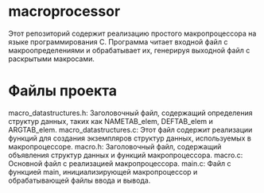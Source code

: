 ﻿# macroprocessor
Этот репозиторий содержит реализацию простого макропроцессора на языке программирования C. Программа читает входной файл с макроопределениями и обрабатывает их, генерируя выходной файл с раскрытыми макросами.
# Файлы проекта
macro_datastructures.h: Заголовочный файл, содержащий определения структур данных, таких как NAMETAB_elem, DEFTAB_elem и ARGTAB_elem.
macro_datastructures.c: Этот файл содержит реализации функций для создания экземпляров структур данных, используемых в макропроцессоре.
macro.h: Заголовочный файл, содержащий объявления структур данных и функций макропроцессора.
macro.c: Основной файл с реализацией макропроцессора.
main.c: Файл с функцией main, инициализирующей макропроцессор и обрабатывающей файлы ввода и вывода.

